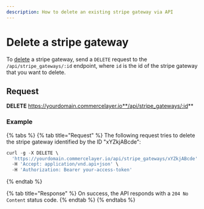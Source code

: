 ```yaml
---
description: How to delete an existing stripe gateway via API
---
```


# Delete a stripe gateway

To <a href="https://docs.commercelayer.io/developers/deleting-resources" target="_blank">delete</a> a stripe gateway, send a `DELETE` request to the `/api/stripe_gateways/:id` endpoint, where `id` is the id of the stripe gateway that you want to delete.

## Request

**DELETE** https://yourdomain.commercelayer.io**/api/stripe_gateways/:id**

### Example

{% tabs %}
{% tab title="Request" %}
The following request tries to delete the stripe gateway identified by the ID "xYZkjABcde":

```javascript
curl -g -X DELETE \
  'https://yourdomain.commercelayer.io/api/stripe_gateways/xYZkjABcde' \
  -H 'Accept: application/vnd.api+json' \
  -H 'Authorization: Bearer your-access-token'
```
{% endtab %}

{% tab title="Response" %}
On success, the API responds with a `204 No Content` status code.
{% endtab %}
{% endtabs %}

